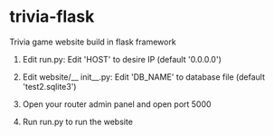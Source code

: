 # trivia-flask
Trivia game website build in flask framework


1. Edit run.py:
  Edit 'HOST' to desire IP (default '0.0.0.0')
  
2. Edit website/__ init__.py:
  Edit 'DB_NAME' to database file (default 'test2.sqlite3')
  
3. Open your router admin panel and open port 5000

4. Run run.py to run the website
